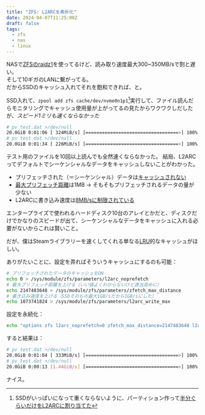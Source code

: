 ```yaml
---
title: "ZFS: L2ARCを素朴化"
date: 2024-04-07T11:25:00Z
draft: false
tags:
  - zfs
  - nas
  - linux
---
```


NASで[ZFSのraidz1](https://en.wikipedia.org/wiki/ZFS#RAID_(%22RAID-Z%22))を使ってるけど、読み取り速度最大300~350MB/sで割と遅い。  
そして10ギガのLANに繋がってる。  
だからSSDのキャッシュ入れてそれを飽和できれば、と。  

SSD入れて、`zpool add zfs cache/dev/nvme0n1p1`[^shortstroke]実行して、ファイル読んだらモニタリングでキャッシュ使用量が上がってるの見たからワクワクしだしたが、*スピード1ミリも速くならなかった*

```bash
# pv test.dat >/dev/null
20.0GiB 0:01:06 [ 324MiB/s] [==================================>] 100%
# pv test.dat >/dev/null
20.0GiB 0:01:34 [ 226MiB/s] [==================================>] 100%
```

テスト用のファイルを10回以上読んでも全然速くならなかった。
結局、L2ARCってデフォルトでシーケンシャルなデータをキャッシュしないことがわかった。
- プリフェッチされた（＝シーケンシャル）データは[キャッシュされない](https://openzfs.github.io/openzfs-docs/Performance%20and%20Tuning/Module%20Parameters.html#l2arc-noprefetch)
- [最大プリフェッチ距離](https://openzfs.github.io/openzfs-docs/Performance%20and%20Tuning/Module%20Parameters.html#zfetch-max-distance)は1MB → そもそもプリフェッチされるデータの量が少ない
- L2ARCに書き込み速度は[8MB/sに制限されている](https://openzfs.github.io/openzfs-docs/Performance%20and%20Tuning/Module%20Parameters.html#l2arc-write-max)


エンタープライズで使われるハードディスク10台のアレイとかだと、ディスクだけでかなりのスピードが出て、シーケンシャルなデータをキャッシュに入れる必要がないからこれは賢いこと。

だが、僕はSteamライブラリーを速くしてくれる単なる[LRU](https://ja.wikipedia.org/wiki/Least_Recently_Used)的なキャッシュがほしい。

ありがたいことに、設定を弄ればそういうキャッシュにするのも可能：

```bash
# プリフェッチされたデータのキャッシュをON
echo 0 > /sys/module/zfs/parameters/l2arc_noprefetch
# 最大プリフェッチ距離を上げる（いい値よくわからないけど適当高めに）
echo 2147483648 > /sys/module/zfs/parameters/zfetch_max_distance
# 書き込み速度を上げる（SSDそのもの最大1GB/sだから1GB/sにした）
echo 1073741824 > /sys/module/zfs/parameters/l2arc_write_max
```

設定を永続化：
```bash
echo "options zfs l2arc_noprefetch=0 zfetch_max_distance=2147483648 l2arc_write_max=1073741824" > /etc/modprobe.d/zfs.conf
```

すると結果は：

```bash
# pv test.dat >/dev/null
20.0GiB 0:01:04 [ 333MiB/s] [==================================>] 100%
# pv test.dat >/dev/null
20.0GiB 0:00:13 [1.44GiB/s] [==================================>] 100%
```
ナイス。


[^shortstroke]: SSDがいっぱいになって重くならないように、パーティション作って[半分ぐらいだけをL2ARCに割り当てた](https://en.wikipedia.org/wiki/Hard_disk_drive_performance_characteristics#Short_stroking)
